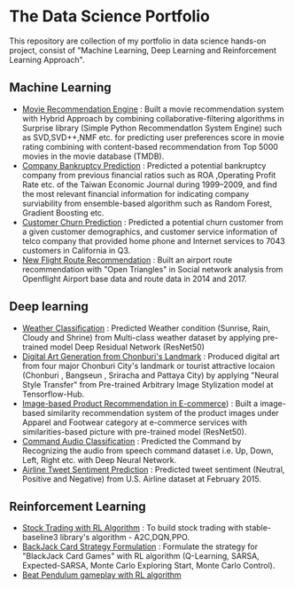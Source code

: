 # The Data Science Portfolio
 This repository are collection of my portfolio in data science hands-on project, consist of "Machine Learning, Deep Learning and Reinforcement Learning Approach".
 
## Machine Learning 
- [Movie Recommendation Engine](https://github.com/WarintornNawong/Portfolio/tree/main/Movie_Recommendation) : Built a movie recommendation system with Hybrid Approach  by combining collaborative-filtering algorithms in Surprise library (Simple Python RecommendatIon System Engine) such as SVD,SVD++,NMF etc. for predicting user preferences score in movie rating combining with content-based recommendation from Top 5000 movies in the movie database (TMDB).   
- [Company Bankruptcy Prediction](https://github.com/WarintornNawong/Portfolio/tree/main/Bankruptcy%20Prediction) : Predicted a potential bankruptcy company from previous financial ratios such as ROA ,Operating Profit Rate etc. of the Taiwan Economic Journal during 1999–2009, and find the most relevant financial information for indicating company surviability from ensemble-based algorithm such as Random Forest, Gradient Boosting etc.    
- [Customer Churn Prediction](https://github.com/WarintornNawong/Portfolio/tree/main/Customer_Churn_Prediction) : Predicted a potential churn customer from a given customer demographics, and customer service information of telco company that provided home phone and Internet services to 7043 customers in California in Q3.
- [New Flight Route Recommendation](https://github.com/WarintornNawong/Portfolio/tree/main/Airport_Route_Analysis) : Built an airport route recommendation with "Open Triangles" in Social network analysis from  Openflight Airport base data and route data in 2014 and 2017.

## Deep learning
- [Weather Classification](https://github.com/WarintornNawong/Portfolio/blob/main/Weather%20Classification/README.md) : Predicted Weather condition (Sunrise, Rain, Cloudy and Shrine) from Multi-class weather dataset by applying pre-trained model Deep Residual Network (ResNet50)
- [Digital Art Generation from Chonburi's Landmark](https://github.com/WarintornNawong/Portfolio/tree/main/Digital_Art_Museum) : Produced digital art from four major Chonburi City's landmark or tourist attractive locaion  (Chonburi , Bangseun , Sriracha and  Pattaya City) by applying "Neural Style Transfer" from Pre-trained Arbitrary Image Stylization model at Tensorflow-Hub.
- [Image-based Product Recommendation in E-commerce](https://github.com/WarintornNawong/Portfolio/tree/main/Image-based%20product%20recommendation%20in%20E-commerce)) : Built a image-based similarity recommendation system of the product images under Apparel and Footwear category at e-commerce services with similarities-based picture with pre-trained model (ResNet50).
- [Command Audio Classification](https://github.com/WarintornNawong/Portfolio/tree/main/Command%20Audio%20Classification) : Predicted the Command by Recognizing the audio from speech command dataset i.e. Up, Down, Left, Right etc. with Deep Neural Network.
- [Airline Tweet Sentiment Prediction](https://github.com/WarintornNawong/Portfolio/blob/main/Airline%20Tweet%20Sentiment%20Prediction/README.md) : Predicted tweet sentiment (Neutral, Positive and Negative) from U.S. Airline dataset at February 2015.

## Reinforcement Learning
- [Stock Trading with RL Algorithm](https://github.com/WarintornNawong/Portfolio/tree/main/Stock%20Trading%20with%20RL%20Algorithm) : To build stock trading with stable-baseline3 library's algorithm - A2C,DQN,PPO.
- [BackJack Card Strategy Formulation](https://github.com/WarintornNawong/Portfolio/tree/main/BlackJack%20Card%20Strategy%20Formulation) : Formulate the strategy for "BlackJack Card Games" with RL algorithm (Q-Learning, SARSA, Expected-SARSA, Monte Carlo Exploring Start, Monte Carlo Control).
- [Beat Pendulum gameplay with RL algorithm](https://github.com/WarintornNawong/Portfolio/tree/main/Beat%20Pendulum%20gameplay%20with%20RL%20algorithm)
